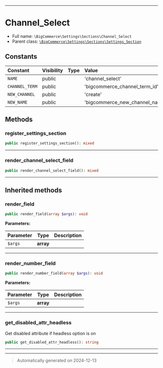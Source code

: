 ***

# Channel_Select





* Full name: `\BigCommerce\Settings\Sections\Channel_Select`
* Parent class: [`\BigCommerce\Settings\Sections\Settings_Section`](./classes/BigCommerce/Settings/Sections/Settings_Section.md)


## Constants

| Constant | Visibility | Type | Value |
|:---------|:-----------|:-----|:------|
|`NAME`|public| |&#039;channel_select&#039;|
|`CHANNEL_TERM`|public| |&#039;bigcommerce_channel_term_id&#039;|
|`NEW_CHANNEL`|public| |&#039;create&#039;|
|`NEW_NAME`|public| |&#039;bigcommerce_new_channel_name&#039;|


## Methods


### register_settings_section



```php
public register_settings_section(): mixed
```












***

### render_channel_select_field



```php
public render_channel_select_field(): mixed
```












***


## Inherited methods


### render_field



```php
public render_field(array $args): void
```








**Parameters:**

| Parameter | Type | Description |
|-----------|------|-------------|
| `$args` | **array** |  |





***

### render_number_field



```php
public render_number_field(array $args): void
```








**Parameters:**

| Parameter | Type | Description |
|-----------|------|-------------|
| `$args` | **array** |  |





***

### get_disabled_attr_headless

Get disabled attribute if headless option is on

```php
public get_disabled_attr_headless(): string
```












***


***
> Automatically generated on 2024-12-13
